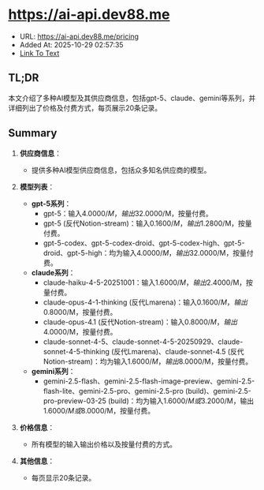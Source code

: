 # https://ai-api.dev88.me
- URL: https://ai-api.dev88.me/pricing
- Added At: 2025-10-29 02:57:35
- [Link To Text](2025-10-29-https-ai-api.dev88.me_raw.md)

## TL;DR
本文介绍了多种AI模型及其供应商信息，包括gpt-5、claude、gemini等系列，并详细列出了价格及付费方式，每页展示20条记录。

## Summary
1. **供应商信息**：
   - 提供多种AI模型供应商信息，包括众多知名供应商的模型。

2. **模型列表**：
   - **gpt-5系列**：
     - gpt-5：输入$4.0000/M，输出$32.0000/M，按量付费。
     - gpt-5 (反代Notion-stream)：输入$0.1600/M，输出$1.2800/M，按量付费。
     - gpt-5-codex、gpt-5-codex-droid、gpt-5-codex-high、gpt-5-droid、gpt-5-high：均为输入$4.0000/M，输出$32.0000/M，按量付费。
   - **claude系列**：
     - claude-haiku-4-5-20251001：输入$1.6000/M，输出$2.4000/M，按量付费。
     - claude-opus-4-1-thinking (反代Lmarena)：输入$0.1600/M，输出$0.8000/M，按量付费。
     - claude-opus-4.1 (反代Notion-stream)：输入$0.8000/M，输出$4.0000/M，按量付费。
     - claude-sonnet-4-5、claude-sonnet-4-5-20250929、claude-sonnet-4-5-thinking (反代Lmarena)、claude-sonnet-4.5 (反代Notion-stream)：均为输入$1.6000/M，输出$8.0000/M，按量付费。
   - **gemini系列**：
     - gemini-2.5-flash、gemini-2.5-flash-image-preview、gemini-2.5-flash-lite、gemini-2.5-pro、gemini-2.5-pro (build)、gemini-2.5-pro-preview-03-25 (build)：均为输入$1.6000/M或$3.2000/M，输出$1.6000/M或$8.0000/M，按量付费。

3. **价格信息**：
   - 所有模型的输入输出价格以及按量付费的方式。

4. **其他信息**：
   - 每页显示20条记录。
